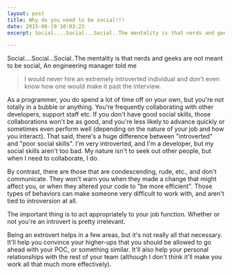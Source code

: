 ```yaml
---
layout: post
title: Why do you need to be social!!!
date: 2015-06-19 10:03:23
excerpt: Social....Social...Social..The mentality is that nerds and geeks are not meant to be social, An engineering manager told me<br />

---
```


Social....Social...Social..The mentality is that nerds and geeks are not meant to be social, An engineering manager told me
<blockquote>I would never hire an extremely introverted individual and don't even know how one would make it past the interview.
</blockquote> 
As a programmer, you do spend a lot of time off on your own, but you're not totally in a bubble or anything.  You're frequently collaborating with other developers, support staff etc.  If you don't have good social skills, those collaborations won't be as good, and you're less likely to advance quickly or sometimes even perform well (depending on the nature of your job and how you interact).
That said, there's a huge difference between "introverted" and "poor social skills".  I'm very introverted, and I'm a developer, but my social skills aren't too bad.  My nature isn't to seek out other people, but when I need to collaborate, I do.

By contrast, there are those that are condescending, rude, etc., and don't communicate.  They won't warn you when they made a change that might affect you, or when they altered your code to "be more efficient".  Those types of behaviors can make someone very difficult to work with, and aren't tied to introversion at all.

The important thing is to act appropriately to your job function.  Whether or not you're an introvert is pretty irrelevant.

Being an extrovert helps in a few areas, but it's not really all that necessary.  It'll help you convince your higher-ups that you should be allowed to go ahead with your POC, or something similar.  It'll also help your personal relationships with the rest of your team (although I don't think it'll make you work all that much more effectively).